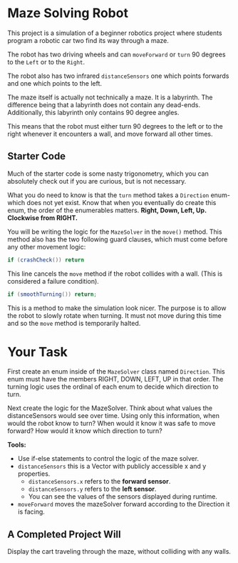 # Maze Solving Robot

This project is a simulation of a beginner robotics project where
students program a robotic car two find its way through a maze.

The robot has two driving wheels and can `moveForward` or `turn` 90
degrees to the `Left` or to the `Right`.

The robot also has two infrared `distanceSensors` one which points
forwards and one which points to the left.

The maze itself is actually not technically a maze. It is a labyrinth.
The difference being that a labyrinth does not contain any dead-ends.
Additionally, this labyrinth only contains 90 degree angles.

This means that the robot must either turn 90 degrees to the left or
to the right whenever it encounters a wall, and move forward all
other times.

## Starter Code

Much of the starter code is some nasty trigonometry, which you can
absolutely check out if you are curious, but is not necessary.

What you do need to know is that the `turn` method takes a `Direction`
enum- which does not yet exist. Know that when you eventually do 
create this enum, the order of the enumerables matters. **Right, Down,
Left, Up. Clockwise from RIGHT.**

You will be writing the logic for the `MazeSolver` in the `move()` 
method. This method also has the two following guard clauses, which must come before
any other movement logic:

```java
if (crashCheck()) return
```

This line cancels the `move` method if the robot collides with a wall.
(This is considered a failure condition).

```java
if (smoothTurning()) return;
```

This is a method to make the simulation look nicer. The purpose is to
allow the robot to slowly rotate when turning. It must not move during
this time and so the `move` method is temporarily halted.

# Your Task

First create an enum inside of the `MazeSolver` class named `Direction`.
This enum must have the members RIGHT, DOWN, LEFT, UP in that order. The
turning logic uses the ordinal of each enum to decide which direction to
turn.

Next create the logic for the MazeSolver. Think about what values the
distanceSensors would see over time. Using only this information,
when would the robot know to turn? When would it know it was safe to
move forward? How would it know which direction to turn?
    
**Tools:**

- Use if-else statements to control the logic of the maze solver.
- `distanceSensors` this is a Vector with publicly accessible 
x and y properties.
    - `distanceSensors.x` refers to the **forward sensor**.
    - `distanceSensors.y` refers to the **left sensor**.
    - You can see the values of the sensors displayed during runtime.
- `moveForward` moves the mazeSolver forward according to the Direction
it is facing.
    
## A Completed Project Will

Display the cart traveling through the maze, without colliding with
any walls.
